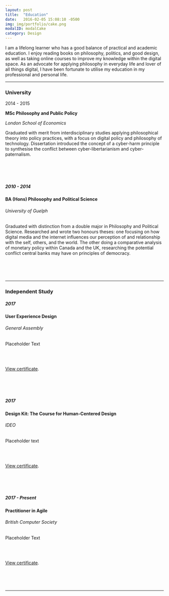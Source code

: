 ```yaml
---
layout: post
title:  "Education"
date:   2016-02-05 15:08:10 -0500
img: img/portfolio/cake.png
modalID: modalCake
category: Design
---
```

<div align="left">
<p>I am a lifelong learner who has a good balance of practical and academic education. I enjoy reading books on philosophy, politics, and good design, as well as taking online courses to improve my knowledge within the digital space. As an advocate for applying philosophy in everyday life and lover of all things digital, I have been fortunate to utilise my education in my professional and personal life. </p>
      </div>
<section class="grid">
      <hr>
      <div class="col lg-3 md-12 sm-12 section-title" align="left">
        <h3>University</h3>
      </div>
      <div class="col lg-3 md-4 sm-12" align="left">
        <p>2014 - 2015</p>
      </div>
      <div class="col lg-6 md-8 sm-12" align="left">
        <p><b>MSc Philosophy and Public Policy</b></p>
        <p><i>London School of Economics</i></p>
        <p>Graduated with merit from interdisciplinary studies applying philosophical theory into policy practices, with a focus on digital policy and philosophy of technology. Dissertation introduced the concept of a cyber-harm principle to synthesise the conflict between cyber-libertarianism and cyber-paternalism.
</p>
      <br> <br> <br>
      </div>
      <div class="col lg-3 md-4 sm-12" align="left">
        <h5>2010 - 2014</h5>
      </div>
      <div class="col lg-6 md-8 sm-12" align="left">
        <h4>BA (Hons) Philosophy and Political Science</h4>
        <h6>University of Guelph</h6>
        <p>Graduated with distinction from a double major in Philosophy and Political Science. Researched and wrote two honours theses: one focusing on how digital media and the internet influences our perception of and relationship with the self, others, and the world. The other doing a comparative analysis of monetary policy within Canada and the UK, researching the potential conflict central banks may have on principles of democracy. 
</p>
      <br> <br> <br>
      </div>
<hr width="100%" align="center">
      <div class="col lg-3 md-12 sm-12 section-title" align="left">
        <h3>Independent Study</h3>
      </div>
  <div class="col lg-3 md-4 sm-12" align="left">
        <h5>2017</h5>
      </div>
      <div class="col lg-6 md-8 sm-12" align="left">
        <h4>User Experience Design</h4>
        <h6>General Assembly</h6>
        <p>Placeholder Text
</p>
        <br><br>
        <p><a href="/docs/GA-UXD-Certificate.pdf" target="_blank">View certificate</a>.</p>
      <br> <br> <br>
      </div>
      <div class="col lg-3 md-4 sm-12" align="left">
        <h5>2017</h5>
      </div>
      <div class="col lg-6 md-8 sm-12" align="left">
        <h4>Design Kit: The Course for Human-Centered Design</h4>
        <h6>IDEO</h6>
        <p>Placeholder text
</p>
        <br><br>
        <p><a href="/docs/IDEO-HCD-Certificate.pdf" target="_blank">View certificate</a>.</p>
      <br> <br> <br>
      <div class="col lg-3 md-4 sm-12" align="left">
        <h5>2017 - Present</h5>
      </div>
      <div class="col lg-6 md-8 sm-12" align="left">
        <h4>Practitioner in Agile</h4>
        <h6>British Computer Society</h6>
        <p>Placeholder Text</p>
        <br><br>
        <p><a href="/docs/Agile-Practitioner.pdf" target="_blank">View certificate</a>.</p>
        <br> <br> <br>
      </div>
<hr width="100%" align="center">
